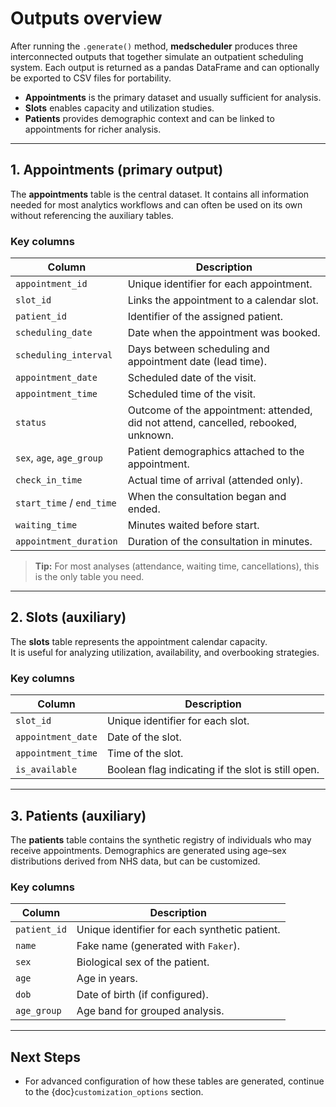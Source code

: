 # Outputs overview

After running the `.generate()` method, **medscheduler** produces three interconnected outputs that
together simulate an outpatient scheduling system. Each output is returned as a pandas DataFrame and
can optionally be exported to CSV files for portability.

- **Appointments** is the primary dataset and usually sufficient for analysis.  
- **Slots** enables capacity and utilization studies.  
- **Patients** provides demographic context and can be linked to appointments for richer analysis.  

---

## 1. Appointments (primary output)

The **appointments** table is the central dataset. It contains all information needed for most analytics workflows
and can often be used on its own without referencing the auxiliary tables.

### Key columns

| Column               | Description |
|-----------------------|-------------|
| `appointment_id`      | Unique identifier for each appointment. |
| `slot_id`             | Links the appointment to a calendar slot. |
| `patient_id`          | Identifier of the assigned patient. |
| `scheduling_date`     | Date when the appointment was booked. |
| `scheduling_interval` | Days between scheduling and appointment date (lead time). |
| `appointment_date`    | Scheduled date of the visit. |
| `appointment_time`    | Scheduled time of the visit. |
| `status`              | Outcome of the appointment: attended, did not attend, cancelled, rebooked, unknown. |
| `sex`, `age`, `age_group` | Patient demographics attached to the appointment. |
| `check_in_time`       | Actual time of arrival (attended only). |
| `start_time` / `end_time` | When the consultation began and ended. |
| `waiting_time`        | Minutes waited before start. |
| `appointment_duration`| Duration of the consultation in minutes. |

> **Tip:** For most analyses (attendance, waiting time, cancellations), this is the only table you need.

---

## 2. Slots (auxiliary)

The **slots** table represents the appointment calendar capacity.  
It is useful for analyzing utilization, availability, and overbooking strategies.

### Key columns

| Column            | Description |
|-------------------|-------------|
| `slot_id`         | Unique identifier for each slot. |
| `appointment_date`| Date of the slot. |
| `appointment_time`| Time of the slot. |
| `is_available`    | Boolean flag indicating if the slot is still open. |

---

## 3. Patients (auxiliary)

The **patients** table contains the synthetic registry of individuals who may receive appointments.
Demographics are generated using age–sex distributions derived from NHS data, but can be customized.

### Key columns

| Column     | Description |
|------------|-------------|
| `patient_id` | Unique identifier for each synthetic patient. |
| `name`       | Fake name (generated with `Faker`). |
| `sex`        | Biological sex of the patient. |
| `age`        | Age in years. |
| `dob`        | Date of birth (if configured). |
| `age_group`  | Age band for grouped analysis. |

---

## Next Steps
- For advanced configuration of how these tables are generated, continue to the {doc}`customization_options` section.
